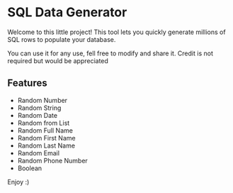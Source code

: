 # SQL Data Generator

Welcome to this little project! This tool lets you quickly generate millions of SQL rows to populate your database.

You can use it for any use, fell free to modify and share it.
Credit is not required but would be appreciated

## Features

- Random Number
- Random String
- Random Date
- Random from List
- Random Full Name
- Random First Name
- Random Last Name
- Random Email
- Random Phone Number
- Boolean

Enjoy :)
